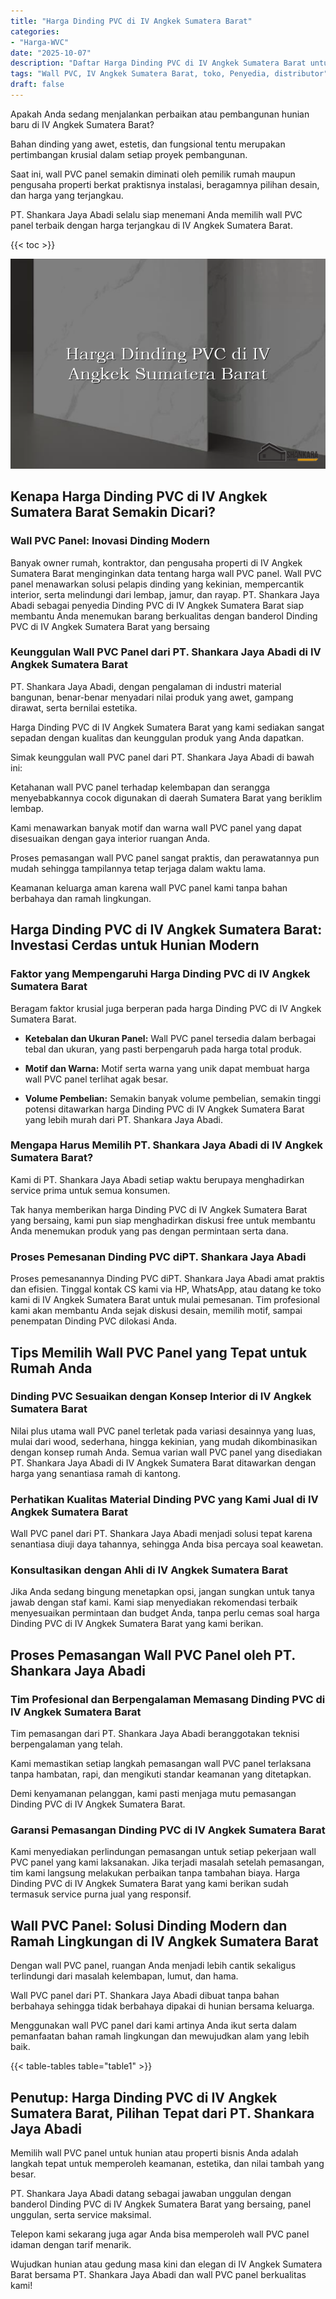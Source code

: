 ```yaml
---
title: "Harga Dinding PVC di IV Angkek Sumatera Barat"
categories: 
- "Harga-WVC"
date: "2025-10-07"
description: "Daftar Harga Dinding PVC di IV Angkek Sumatera Barat untuk tempat tinggal, office, dan ritel. Produk berkualitas, pilihan motif, pilihan warna modern, beserta jasa instalasi ditangani oleh teknisi profesional dan kepastian resmi!|Layanan penjualan Dinding PVC di IV Angkek Sumatera Barat untuk keperluan rumah, office, atau ritel, dengan material berkualitas dan penempatan oleh teknisi ahli dan jaminan resmi.|Solusi Dinding PVC di IV Angkek Sumatera Barat yang terbukti bagi rumah, perkantoran, serta gerai, bersama material unggulan dan instalasi dikerjakan oleh tim berpengalaman serta garansi resmi.|Penyediaan Dinding PVC di IV Angkek Sumatera Barat bagi rumah, office, dan toko, beserta material unggulan dan penempatan ditangani oleh tenaga ahli berpengalaman, lengkap beserta garansi resmi.}"
tags: "Wall PVC, IV Angkek Sumatera Barat, toko, Penyedia, distributor"
draft: false
---
```


Apakah Anda sedang menjalankan perbaikan atau pembangunan hunian baru di IV Angkek Sumatera Barat?

Bahan dinding yang awet, estetis, dan fungsional tentu merupakan pertimbangan krusial dalam setiap proyek pembangunan.

Saat ini, wall PVC panel semakin diminati oleh pemilik rumah maupun pengusaha properti berkat praktisnya instalasi, beragamnya pilihan desain, dan harga yang terjangkau.

PT. Shankara Jaya Abadi selalu siap menemani Anda memilih wall PVC panel terbaik dengan harga terjangkau di IV Angkek Sumatera Barat.

{{< toc >}}

![Harga Dinding PVC di IV Angkek Sumatera Barat](/images/Harga-WVC/Harga-Dinding-PVC-di-IV-Angkek-Sumatera-Barat.png)


## Kenapa Harga Dinding PVC di IV Angkek Sumatera Barat Semakin Dicari?

### Wall PVC Panel: Inovasi Dinding Modern

Banyak owner rumah, kontraktor, dan pengusaha properti di IV Angkek Sumatera Barat menginginkan data tentang harga wall PVC panel. Wall PVC panel menawarkan solusi pelapis dinding yang kekinian, mempercantik interior, serta melindungi dari lembap, jamur, dan rayap. PT. Shankara Jaya Abadi sebagai penyedia Dinding PVC di IV Angkek Sumatera Barat siap membantu Anda menemukan barang berkualitas dengan banderol Dinding PVC di IV Angkek Sumatera Barat yang bersaing

### Keunggulan Wall PVC Panel dari PT. Shankara Jaya Abadi di IV Angkek Sumatera Barat

PT. Shankara Jaya Abadi, dengan pengalaman di industri material bangunan, benar-benar menyadari nilai produk yang awet, gampang dirawat, serta bernilai estetika.

Harga Dinding PVC di IV Angkek Sumatera Barat yang kami sediakan sangat sepadan dengan kualitas dan keunggulan produk yang Anda dapatkan.

Simak keunggulan wall PVC panel dari PT. Shankara Jaya Abadi di bawah ini:

Ketahanan wall PVC panel terhadap kelembapan dan serangga menyebabkannya cocok digunakan di daerah Sumatera Barat yang beriklim lembap.

Kami menawarkan banyak motif dan warna wall PVC panel yang dapat disesuaikan dengan gaya interior ruangan Anda.

Proses pemasangan wall PVC panel sangat praktis, dan perawatannya pun mudah sehingga tampilannya tetap terjaga dalam waktu lama.

Keamanan keluarga aman karena wall PVC panel kami tanpa bahan berbahaya dan ramah lingkungan.

## Harga Dinding PVC di IV Angkek Sumatera Barat: Investasi Cerdas untuk Hunian Modern

### Faktor yang Mempengaruhi Harga Dinding PVC di IV Angkek Sumatera Barat

Beragam faktor krusial juga berperan pada harga Dinding PVC di IV Angkek Sumatera Barat.

- **Ketebalan dan Ukuran Panel:** Wall PVC panel tersedia dalam berbagai tebal dan ukuran, yang pasti berpengaruh pada harga total produk.

- **Motif dan Warna:** Motif serta warna yang unik dapat membuat harga wall PVC panel terlihat agak besar.

- **Volume Pembelian:** Semakin banyak volume pembelian, semakin tinggi potensi ditawarkan harga Dinding PVC di IV Angkek Sumatera Barat yang lebih murah dari PT. Shankara Jaya Abadi.

### Mengapa Harus Memilih PT. Shankara Jaya Abadi di IV Angkek Sumatera Barat?

Kami di PT. Shankara Jaya Abadi setiap waktu berupaya menghadirkan service prima untuk semua konsumen.

Tak hanya memberikan harga Dinding PVC di IV Angkek Sumatera Barat yang bersaing, kami pun siap menghadirkan diskusi free untuk membantu Anda menemukan produk yang pas dengan permintaan serta dana.

### Proses Pemesanan Dinding PVC diPT. Shankara Jaya Abadi

Proses pemesanannya Dinding PVC diPT. Shankara Jaya Abadi amat praktis dan efisien. Tinggal kontak CS kami via HP, WhatsApp, atau datang ke toko kami di IV Angkek Sumatera Barat untuk mulai pemesanan. Tim profesional kami akan membantu Anda sejak diskusi desain, memilih motif, sampai penempatan Dinding PVC dilokasi Anda.

## Tips Memilih Wall PVC Panel yang Tepat untuk Rumah Anda

### Dinding PVC Sesuaikan dengan Konsep Interior di IV Angkek Sumatera Barat

Nilai plus utama wall PVC panel terletak pada variasi desainnya yang luas, mulai dari wood, sederhana, hingga kekinian, yang mudah dikombinasikan dengan konsep rumah Anda. Semua varian wall PVC panel yang disediakan PT. Shankara Jaya Abadi di IV Angkek Sumatera Barat ditawarkan dengan harga yang senantiasa ramah di kantong.

### Perhatikan Kualitas Material Dinding PVC yang Kami Jual di IV Angkek Sumatera Barat

Wall PVC panel dari PT. Shankara Jaya Abadi menjadi solusi tepat karena senantiasa diuji daya tahannya, sehingga Anda bisa percaya soal keawetan.

### Konsultasikan dengan Ahli di IV Angkek Sumatera Barat

Jika Anda sedang bingung menetapkan opsi, jangan sungkan untuk tanya jawab dengan staf kami. Kami siap menyediakan rekomendasi terbaik menyesuaikan permintaan dan budget Anda, tanpa perlu cemas soal harga Dinding PVC di IV Angkek Sumatera Barat yang kami berikan.

## Proses Pemasangan Wall PVC Panel oleh PT. Shankara Jaya Abadi

### Tim Profesional dan Berpengalaman Memasang Dinding PVC di IV Angkek Sumatera Barat

Tim pemasangan dari PT. Shankara Jaya Abadi beranggotakan teknisi berpengalaman yang telah.

Kami memastikan setiap langkah pemasangan wall PVC panel terlaksana tanpa hambatan, rapi, dan mengikuti standar keamanan yang ditetapkan.

Demi kenyamanan pelanggan, kami pasti menjaga mutu pemasangan Dinding PVC di IV Angkek Sumatera Barat.

### Garansi Pemasangan Dinding PVC di IV Angkek Sumatera Barat

Kami menyediakan perlindungan pemasangan untuk setiap pekerjaan wall PVC panel yang kami laksanakan. Jika terjadi masalah setelah pemasangan, tim kami langsung melakukan perbaikan tanpa tambahan biaya. Harga Dinding PVC di IV Angkek Sumatera Barat yang kami berikan sudah termasuk service purna jual yang responsif.

## Wall PVC Panel: Solusi Dinding Modern dan Ramah Lingkungan di IV Angkek Sumatera Barat

Dengan wall PVC panel, ruangan Anda menjadi lebih cantik sekaligus terlindungi dari masalah kelembapan, lumut, dan hama.

Wall PVC panel dari PT. Shankara Jaya Abadi dibuat tanpa bahan berbahaya sehingga tidak berbahaya dipakai di hunian bersama keluarga.

Menggunakan wall PVC panel dari kami artinya Anda ikut serta dalam pemanfaatan bahan ramah lingkungan dan mewujudkan alam yang lebih baik.

{{< table-tables table="table1" >}}

## Penutup: Harga Dinding PVC di IV Angkek Sumatera Barat, Pilihan Tepat dari PT. Shankara Jaya Abadi

Memilih wall PVC panel untuk hunian atau properti bisnis Anda adalah langkah tepat untuk memperoleh keamanan, estetika, dan nilai tambah yang besar.

PT. Shankara Jaya Abadi datang sebagai jawaban unggulan dengan banderol Dinding PVC di IV Angkek Sumatera Barat yang bersaing, panel unggulan, serta service maksimal.

Telepon kami sekarang juga agar Anda bisa memperoleh wall PVC panel idaman dengan tarif menarik.

Wujudkan hunian atau gedung masa kini dan elegan di IV Angkek Sumatera Barat bersama PT. Shankara Jaya Abadi dan wall PVC panel berkualitas kami!